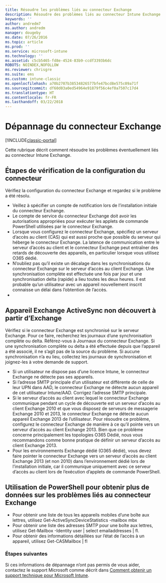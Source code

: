 ```yaml
---
title: Résoudre les problèmes liés au connecteur Exchange
description: Résoudre des problèmes liés au connecteur Intune Exchange.
keywords: ''
author: andredm7
ms.author: andredm
manager: dougeby
ms.date: 07/26/2016
ms.topic: article
ms.prod: ''
ms.service: microsoft-intune
ms.technology: ''
ms.assetid: c5cb5465-fd8e-4524-83b9-ccdf3393b6dc
ROBOTS: NOINDEX,NOFOLLOW
ms.reviewer: chrisgre
ms.suite: ems
ms.custom: intune-classic
ms.openlocfilehash: a70b2707b38534826577bfe47bcd8e575c09a71f
ms.sourcegitcommit: df60d03a0ed54964e91879f56c4ef0a7507c17d4
ms.translationtype: HT
ms.contentlocale: fr-FR
ms.lasthandoff: 03/22/2018
---
```

# <a name="troubleshoot-the-exchange-connector"></a>Dépannage du connecteur Exchange

[!INCLUDE[classic-portal](../includes/classic-portal.md)]

Cette rubrique décrit comment résoudre les problèmes éventuellement liés au connecteur Intune Exchange.

## <a name="steps-for-checking-the-connector-configuration"></a>Étapes de vérification de la configuration du connecteur 

Vérifiez la configuration du connecteur Exchange et regardez si le problème a été résolu.

- Veillez à spécifier un compte de notification lors de l’installation initiale du connecteur Exchange.
- Le compte de service du connecteur Exchange doit avoir les autorisations appropriées pour exécuter les applets de commande PowerShell utilisées par le connecteur Exchange.
- Lorsque vous configurez le connecteur Exchange, spécifiez un serveur d’accès au client (CAS) qui est aussi proche que possible du serveur qui héberge le connecteur Exchange. La latence de communication entre le serveur d’accès au client et le connecteur Exchange peut entraîner des retards de découverte des appareils, en particulier lorsque vous utilisez O365 dédié.
- N’oubliez pas qu’il existe un décalage dans les synchronisations du connecteur Exchange sur le serveur d’accès au client Exchange. Une synchronisation complète est effectuée une fois par jour et une synchronisation delta (rapide) a lieu toutes les deux heures. Il est probable qu’un utilisateur avec un appareil nouvellement inscrit connaisse un délai dans l’obtention de l’accès.
- 
## <a name="exchange-activesync-device-not-discovered-from-exchange"></a>Appareil Exchange ActiveSync non découvert à partir d’Exchange
Vérifiez si le connecteur Exchange est synchronisé sur le serveur Exchange. Pour ce faire, recherchez les journaux d’une synchronisation complète ou delta. Référez-vous à Journaux du connecteur Exchange. Si une synchronisation complète ou delta a été effectuée depuis que l’appareil a été associé, il ne s’agit pas de la source du problème. Si aucune synchronisation n’a eu lieu, collectez les journaux de synchronisation et joignez-les à votre demande de support.

- Si un utilisateur ne dispose pas d’une licence Intune, le connecteur Exchange ne détecte pas ses appareils.
- Si l’adresse SMTP principale d’un utilisateur est différente de celle de leur UPN dans AAD, le connecteur Exchange ne détecte aucun appareil de cet utilisateur Intune/AAD. Corrigez l’adresse SMTP principale.
- Si le serveur d’accès au client avec lequel le connecteur Exchange communique pendant un cycle de découverte est un serveur d’accès au client Exchange 2010 et que vous disposez de serveurs de messagerie Exchange 2010 et 2013, le connecteur Exchange ne détecte aucun appareil Exchange 2013 de l’utilisateur. Pour résoudre ce problème, configurez le connecteur Exchange de manière à ce qu’il pointe vers un serveur d’accès au client Exchange 2013.  Bien que ce problème concerne principalement les topologies O365 Dédié, nous vous recommandons comme bonne pratique de définir un serveur d’accès au client Exchange 2013.
- Pour les environnements Exchange dédié (O365 dédié), vous devez faire pointer le connecteur Exchange vers un serveur d’accès au client Exchange 2013 (et non 2010) dans l’environnement dédié lors de l’installation initiale, car il communique uniquement avec ce serveur d’accès au client lors de l’exécution d’applets de commande PowerShell.


## <a name="using-powershell-to-get-more-data-on-exchange-connector-issues"></a>Utilisation de PowerShell pour obtenir plus de données sur les problèmes liés au connecteur Exchange
- Pour obtenir une liste de tous les appareils mobiles d’une boîte aux lettres, utilisez Get-ActiveSyncDeviceStatistics -mailbox mbx
- Pour obtenir une liste des adresses SMTP pour une boîte aux lettres, utilisez Get-Mailbox -Identity user | select emailaddresses | fl.
- Pour obtenir des informations détaillées sur l’état de l’accès à un appareil, utilisez Get-CASMailbox <upn> | fl

### <a name="next-steps"></a>Étapes suivantes
Si ces informations de dépannage n’ont pas permis de vous aider, contactez le support Microsoft comme décrit dans [Comment obtenir un support technique pour Microsoft Intune](how-to-get-support-for-microsoft-intune.md).
